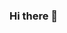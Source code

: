 ### Hi there 👋

<!--
**kingsiddhu/kingsiddhu** is a ✨ _special_ ✨ repository because its `README.md` (this file) appears on your GitHub profile.

Here are some ideas to get you started:

- 🔭 I’m currently working on ...
- 🌱 I’m currently learning C++
- 👯 I’m looking to collaborate on ...
- 🤔 I’m looking for help with ...
- 💬 Ask me about ...
- 📫 How to reach me: Help.siddhu@gmail.com
- 😄 Pronouns: ...
- ⚡ Fun fact: I am 13 years old
-->
